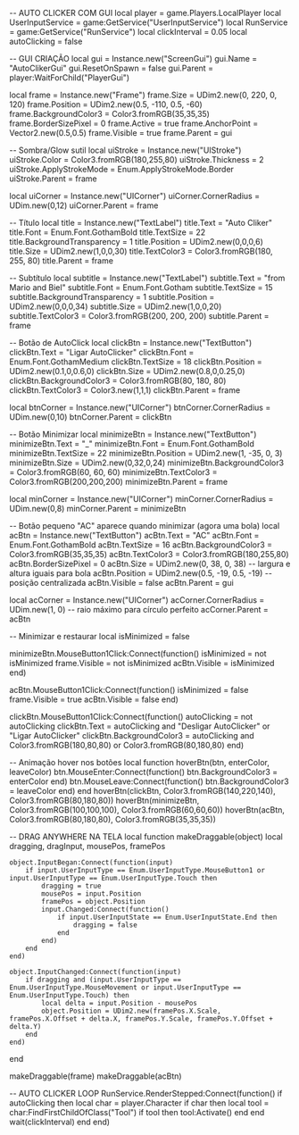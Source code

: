 -- AUTO CLICKER COM GUI
local player = game.Players.LocalPlayer
local UserInputService = game:GetService("UserInputService")
local RunService = game:GetService("RunService")
local clickInterval = 0.05
local autoClicking = false

-- GUI CRIAÇÃO
local gui = Instance.new("ScreenGui")
gui.Name = "AutoClikerGui"
gui.ResetOnSpawn = false
gui.Parent = player:WaitForChild("PlayerGui")

local frame = Instance.new("Frame")
frame.Size = UDim2.new(0, 220, 0, 120)
frame.Position = UDim2.new(0.5, -110, 0.5, -60)
frame.BackgroundColor3 = Color3.fromRGB(35,35,35)
frame.BorderSizePixel = 0
frame.Active = true
frame.AnchorPoint = Vector2.new(0.5,0.5)
frame.Visible = true
frame.Parent = gui

-- Sombra/Glow sutil
local uiStroke = Instance.new("UIStroke")
uiStroke.Color = Color3.fromRGB(180,255,80)
uiStroke.Thickness = 2
uiStroke.ApplyStrokeMode = Enum.ApplyStrokeMode.Border
uiStroke.Parent = frame

local uiCorner = Instance.new("UICorner")
uiCorner.CornerRadius = UDim.new(0,12)
uiCorner.Parent = frame

-- Título
local title = Instance.new("TextLabel")
title.Text = "Auto Cliker"
title.Font = Enum.Font.GothamBold
title.TextSize = 22
title.BackgroundTransparency = 1
title.Position = UDim2.new(0,0,0,6)
title.Size = UDim2.new(1,0,0,30)
title.TextColor3 = Color3.fromRGB(180, 255, 80)
title.Parent = frame

-- Subtítulo
local subtitle = Instance.new("TextLabel")
subtitle.Text = "from Mario and Biel"
subtitle.Font = Enum.Font.Gotham
subtitle.TextSize = 15
subtitle.BackgroundTransparency = 1
subtitle.Position = UDim2.new(0,0,0,34)
subtitle.Size = UDim2.new(1,0,0,20)
subtitle.TextColor3 = Color3.fromRGB(200, 200, 200)
subtitle.Parent = frame

-- Botão de AutoClick
local clickBtn = Instance.new("TextButton")
clickBtn.Text = "Ligar AutoClicker"
clickBtn.Font = Enum.Font.GothamMedium
clickBtn.TextSize = 18
clickBtn.Position = UDim2.new(0.1,0,0.6,0)
clickBtn.Size = UDim2.new(0.8,0,0.25,0)
clickBtn.BackgroundColor3 = Color3.fromRGB(80, 180, 80)
clickBtn.TextColor3 = Color3.new(1,1,1)
clickBtn.Parent = frame

local btnCorner = Instance.new("UICorner")
btnCorner.CornerRadius = UDim.new(0,10)
btnCorner.Parent = clickBtn

-- Botão Minimizar
local minimizeBtn = Instance.new("TextButton")
minimizeBtn.Text = "_"
minimizeBtn.Font = Enum.Font.GothamBold
minimizeBtn.TextSize = 22
minimizeBtn.Position = UDim2.new(1, -35, 0, 3)
minimizeBtn.Size = UDim2.new(0,32,0,24)
minimizeBtn.BackgroundColor3 = Color3.fromRGB(60, 60, 60)
minimizeBtn.TextColor3 = Color3.fromRGB(200,200,200)
minimizeBtn.Parent = frame

local minCorner = Instance.new("UICorner")
minCorner.CornerRadius = UDim.new(0,8)
minCorner.Parent = minimizeBtn

-- Botão pequeno "AC" aparece quando minimizar (agora uma bola)
local acBtn = Instance.new("TextButton")
acBtn.Text = "AC"
acBtn.Font = Enum.Font.GothamBold
acBtn.TextSize = 16
acBtn.BackgroundColor3 = Color3.fromRGB(35,35,35)
acBtn.TextColor3 = Color3.fromRGB(180,255,80)
acBtn.BorderSizePixel = 0
acBtn.Size = UDim2.new(0, 38, 0, 38) -- largura e altura iguais para bola
acBtn.Position = UDim2.new(0.5, -19, 0.5, -19) -- posição centralizada
acBtn.Visible = false
acBtn.Parent = gui

local acCorner = Instance.new("UICorner")
acCorner.CornerRadius = UDim.new(1, 0) -- raio máximo para círculo perfeito
acCorner.Parent = acBtn

-- Minimizar e restaurar
local isMinimized = false

minimizeBtn.MouseButton1Click:Connect(function()
	isMinimized = not isMinimized
	frame.Visible = not isMinimized
	acBtn.Visible = isMinimized
end)

acBtn.MouseButton1Click:Connect(function()
	isMinimized = false
	frame.Visible = true
	acBtn.Visible = false
end)

clickBtn.MouseButton1Click:Connect(function()
	autoClicking = not autoClicking
	clickBtn.Text = autoClicking and "Desligar AutoClicker" or "Ligar AutoClicker"
	clickBtn.BackgroundColor3 = autoClicking and Color3.fromRGB(180,80,80) or Color3.fromRGB(80,180,80)
end)

-- Animação hover nos botões
local function hoverBtn(btn, enterColor, leaveColor)
	btn.MouseEnter:Connect(function() btn.BackgroundColor3 = enterColor end)
	btn.MouseLeave:Connect(function() btn.BackgroundColor3 = leaveColor end)
end
hoverBtn(clickBtn, Color3.fromRGB(140,220,140), Color3.fromRGB(80,180,80))
hoverBtn(minimizeBtn, Color3.fromRGB(100,100,100), Color3.fromRGB(60,60,60))
hoverBtn(acBtn, Color3.fromRGB(80,180,80), Color3.fromRGB(35,35,35))

-- DRAG ANYWHERE NA TELA
local function makeDraggable(object)
	local dragging, dragInput, mousePos, framePos

	object.InputBegan:Connect(function(input)
		if input.UserInputType == Enum.UserInputType.MouseButton1 or input.UserInputType == Enum.UserInputType.Touch then
			dragging = true
			mousePos = input.Position
			framePos = object.Position
			input.Changed:Connect(function()
				if input.UserInputState == Enum.UserInputState.End then
					dragging = false
				end
			end)
		end
	end)

	object.InputChanged:Connect(function(input)
		if dragging and (input.UserInputType == Enum.UserInputType.MouseMovement or input.UserInputType == Enum.UserInputType.Touch) then
			local delta = input.Position - mousePos
			object.Position = UDim2.new(framePos.X.Scale, framePos.X.Offset + delta.X, framePos.Y.Scale, framePos.Y.Offset + delta.Y)
		end
	end)
end

makeDraggable(frame)
makeDraggable(acBtn)

-- AUTO CLICKER LOOP
RunService.RenderStepped:Connect(function()
	if autoClicking then
		local char = player.Character
		if char then
			local tool = char:FindFirstChildOfClass("Tool")
			if tool then
				tool:Activate()
			end
		end
		wait(clickInterval)
	end
end)
